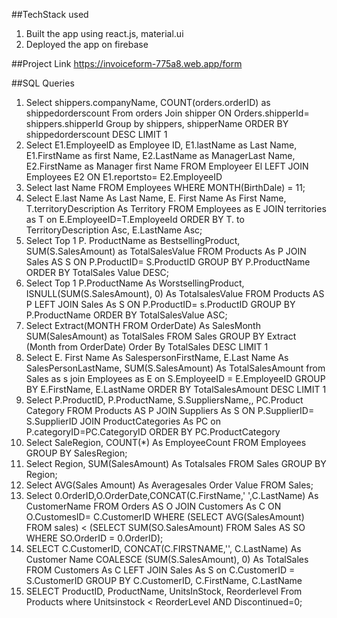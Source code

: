 ##TechStack used
1. Built the app using react.js, material.ui
2. Deployed the app on firebase

##Project Link
https://invoiceform-775a8.web.app/form

##SQL Queries
1.  Select shippers.companyName, COUNT(orders.orderID) as shippedorderscount From orders Join shipper ON Orders.shipperId= shippers.shipperId Group by shippers, shipperName ORDER BY shippedorderscount DESC LIMIT 1
2. Select
E1.EmployeelD as Employee ID,
E1.lastName as Last Name,
E1.FirstName as first Name,
E2.LastName as ManagerLast Name,
E2.FirstName as Manager first Name FROM Employeer El
LEFT JOIN Employees E2 ON E1.reportsto= E2.EmployeeID
3. Select last Name FROM Employees WHERE MONTH(BirthDale) = 11;
4. Select E.last Name As Last Name, E. First Name As First Name, T.territoryDescription As Territory FROM Employees as E JOIN territories as T on E.EmployeeID=T.EmployeeId ORDER BY T. to TerritoryDescription Asc, E.LastName Asc;
5. Select Top 1 P. ProductName as BestsellingProduct, SUM(S.SalesAmount) as TotalSalesValue FROM Products As P JOIN Sales AS S ON P.ProductID= S.ProductID GROUP BY P.ProductName ORDER BY TotalSales Value DESC;
6. Select Top 1 P.ProductName As WorstsellingProduct, ISNULL(SUM(S.SalesAmount), 0) As TotalsalesValue
FROM Products AS P
LEFT JOIN Sales As S ON P.ProductID= s.ProductID
GROUP BY P.ProductName
ORDER BY TotalSalesValue ASC;
7. Select Extract(MONTH FROM OrderDate) As SalesMonth SUM(SalesAmount) as TotalSales FROM Sales GROUP BY Extract (Month from OrderDate) Order By TotalSales DESC LIMIT 1
8. Select E. First Name As SalespersonFirstName, E.Last Name As SalesPersonLastName, SUM(S.SalesAmount) As TotalSalesAmount from Sales as s
join Employees as E on S.EmployeeID = E.EmployeeID GROUP BY E.FirstName, E.LastName ORDER BY TotalSalesAmount DESC LIMIT 1
9. Select P.ProductID, P.ProductName, S.SuppliersName,, PC.Product Category FROM Products AS P JOIN Suppliers As S ON P.SupplierID= S.SupplierID JOIN ProductCategories As PC on P.categoryID=PC.CategoryID
ORDER BY PC.ProductCategory
10. Select SaleRegion, COUNT(*) As EmployeeCount FROM Employees GROUP BY SalesRegion;
11. Select Region, SUM(SalesAmount) As Totalsales FROM Sales GROUP BY Region;
12. Select AVG(Sales Amount) As Averagesales Order Value FROM Sales;
13. Select 0.OrderID,O.OrderDate,CONCAT(C.FirstName,' ',C.LastName) As CustomerName FROM Orders AS O
JOIN Customers As C ON O.CustomesID= C.CustomerID
WHERE (SELECT AVG(SalesAmount) FROM sales) <
(SELECT SUM(SO.SalesAmount) FROM Sales AS SO WHERE SO.OrderID = 0.OrderID);
14. SELECT C.CustomerID, CONCAT(C.FIRSTNAME,'', C.LastName) As Customer Name COALESCE (SUM(S.SalesAmount), 0) As TotalSales FROM Customers As C
LEFT JOIN Sales As S on C.CustomerID = S.CustomerID GROUP BY C.CustomerID, C.FirstName, C.LastName
15. SELECT ProductID, ProductName, UnitsInStock, Reorderlevel From  Products where Unitsinstock < ReorderLevel AND Discontinued=0;




